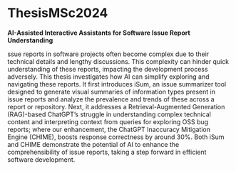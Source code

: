 # ThesisMSc2024

**AI-Assisted Interactive Assistants for Software Issue Report Understanding**

ssue reports in software projects often become complex due to their technical details and lengthy discussions. This
complexity can hinder quick understanding of these reports, impacting the development process adversely. This thesis
investigates how AI can simplify exploring and navigating these reports. It first introduces iSum, an issue summarizer
tool designed to generate visual summaries of information types present in issue reports and analyze the prevalence
and trends of these across a report or repository. Next, it addresses a Retrieval-Augmented Generation (RAG)-based
ChatGPT’s struggle in understanding complex technical content and interpreting context from queries for exploring
OSS bug reports; where our enhancement, the ChatGPT Inaccuracy Mitigation Engine (CHIME), boosts response
correctness by around 30%. Both iSum and CHIME demonstrate the potential of AI to enhance the comprehensibility
of issue reports, taking a step forward in efficient software development.

